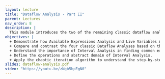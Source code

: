 ```yaml
---
layout: lecture
title: "Dataflow Analysis - Part II"
parent: Lectures
nav_order: 8
description: |
  This module introduces the two of the remaining classic dataflow analyses – Available Expressions Analysis and Live Variables Analysis. Then you’ll learn about the overall pattern followed by the four classic dataflow analyses. The module also delves into Interval Analysis, a modern dataflow analysis with many applications to finding security bugs. In the end, you’ll learn about the concept of widening to ensure termination of interval analysis.
objectives: |
  + Demonstrate how Available Expressions Analysis and Live Variables Analysis work on a program in the WHILE language.
  + Compare and contrast the four classic Dataflow Analyses based on the dataflow pattern.
  + Understand the importance of Interval Analysis in finding common errors in software.
  + Define the operations and abstract domain of Interval Analysis.
  + Apply the chaotic iteration algorithm to understand the step-by-step operation of Interval Analysis and recognize the importance of Widening.
slides: dataflow-analysis.pdf
video: "https://youtu.be/zNgb5bpFgN0"
---
```

